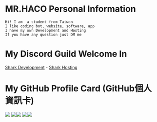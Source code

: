 # MR.HACO Personal Information
```
Hi! I am  a student from Taiwan 
I like coding bot, website, software, app
I have my own Development and Hosting
If you have any question just DM me
```
# My Discord Guild Welcome In
[Shark Development](https://discord.gg/invite/RtsckgRjqJ) - [Shark Hosting](https://discord.gg/ZzVgDy8WsJ)
# My GitHub Profile Card (GitHub個人資訊卡)
![](https://github-profile-summary-cards.vercel.app/api/cards/profile-details?username=MRHACO&theme=nord_dark)
![](https://github-profile-summary-cards.vercel.app/api/cards/repos-per-language?username=MRHACO&theme=nord_dark)![](https://github-profile-summary-cards.vercel.app/api/cards/most-commit-language?username=MRHACO&theme=nord_dark)
![](https://github-profile-summary-cards.vercel.app/api/cards/stats?username=MRHACO&theme=nord_dark)![](https://github-profile-summary-cards.vercel.app/api/cards/productive-time?username=MRHACO&theme=nord_dark)